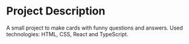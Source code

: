 # Project Description

A small project to make cards with funny questions and answers.
Used technologies: HTML, CSS, React and TypeScript.
